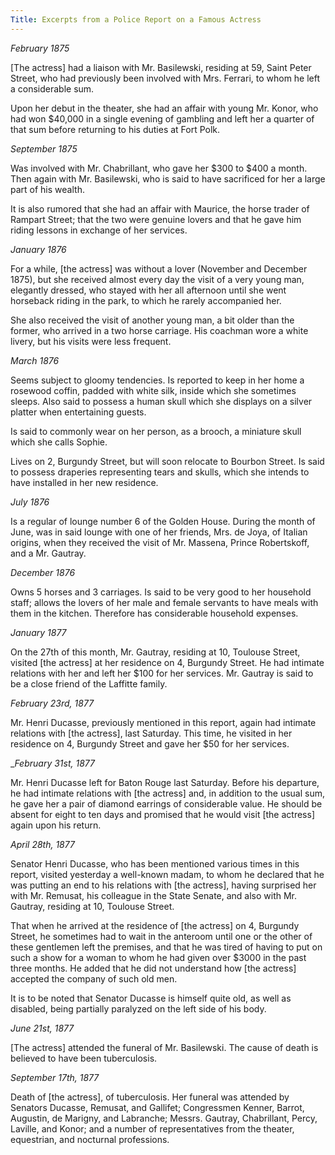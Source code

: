 ```yaml
---
Title: Excerpts from a Police Report on a Famous Actress
---
```

 
<i>February 1875</i>
  
[The actress] had a liaison with Mr. Basilewski, residing at 59, Saint Peter Street, who had previously been involved with Mrs. Ferrari, to whom he left a considerable sum.

Upon her debut in the theater, she had an affair with young Mr. Konor, who had won $40,000 in a single evening of gambling and left her a quarter of that sum before returning to his duties at Fort Polk.

  
<i>September 1875</i>
  
Was involved with Mr. Chabrillant, who gave her $300 to $400 a month. Then again with Mr. Basilewski, who is said to have sacrificed for her a large part of his wealth.

It is also rumored that she had an affair with Maurice, the horse trader of Rampart Street; that the two were genuine lovers and that he gave him riding lessons in exchange of her services.


<i>January 1876</i>
  
For a while, [the actress] was without a lover (November and December 1875), but she received almost every day the visit of a very young man, elegantly dressed, who stayed with her all afternoon until she went horseback riding in the park, to which he rarely accompanied her.

She also received the visit of another young man, a bit older than the former, who arrived in a two horse carriage. His coachman wore a white livery, but his visits were less frequent.
  

<i>March 1876</i>
  
Seems subject to gloomy tendencies. Is reported to keep in her home a rosewood coffin, padded with white silk, inside which she sometimes sleeps. Also said to possess a human skull which she displays on a silver platter when entertaining guests.

Is said to commonly wear on her person, as a brooch, a miniature skull which she calls Sophie.

Lives on 2, Burgundy Street, but will soon relocate to Bourbon Street. Is said to possess draperies representing tears and skulls, which she intends to have installed in her new residence.

  
<i>July 1876</i>
  
Is a regular of lounge number 6 of the Golden House. During the month of June, was in said lounge with one of her friends, Mrs. de Joya, of Italian origins, when they received the visit of Mr. Massena, Prince Robertskoff, and a Mr. Gautray.


<i>December 1876</i>

Owns 5 horses and 3 carriages. Is said to be very good to her household staff; allows the lovers of her male and female servants to have meals with them in the kitchen. Therefore has considerable household expenses.

  
<i>January 1877</i>

On the 27th of this month, Mr. Gautray, residing at 10, Toulouse Street, visited [the actress] at her residence on 4, Burgundy Street. He had intimate relations with her and left her $100 for her services. Mr. Gautray is said to be a close friend of the Laffitte family.
  

<i>February 23rd, 1877</i>
  
Mr. Henri Ducasse, previously mentioned in this report, again had intimate relations with [the actress], last Saturday. This time, he visited in her residence on 4, Burgundy Street and gave her $50 for her services.
  

_<i>February 31st, 1877</i>

Mr. Henri Ducasse left for Baton Rouge last Saturday. Before his departure, he had intimate relations with [the actress] and, in addition to the usual sum, he gave her a pair of diamond earrings of considerable value. He should be absent for eight to ten days and promised that he would visit [the actress] again upon his return.


<i>April 28th, 1877</i>

Senator Henri Ducasse, who has been mentioned various times in this report, visited yesterday a well-known madam, to whom he declared that he was putting an end to his relations with [the actress], having surprised her with Mr. Remusat, his colleague in the State Senate, and also with Mr. Gautray, residing at 10, Toulouse Street.

That when he arrived at the residence of [the actress] on 4, Burgundy Street, he sometimes had to wait in the anteroom until one or the other of these gentlemen left the premises, and that he was tired of having to put on such a show for a woman to whom he had given over $3000 in the past three months. He added that he did not understand how [the actress] accepted the company of such old men.

It is to be noted that Senator Ducasse is himself quite old, as well as disabled, being partially paralyzed on the left side of his body.


<i>June 21st, 1877</i>

[The actress] attended the funeral of Mr. Basilewski. The cause of death is believed to have been tuberculosis.
 

<i>September 17th, 1877</i>

Death of [the actress], of tuberculosis. Her funeral was attended by Senators Ducasse, Remusat, and Gallifet; Congressmen Kenner, Barrot, Augustin, de Marigny, and Labranche; Messrs. Gautray, Chabrillant, Percy, Laville, and Konor; and a number of representatives from the theater, equestrian, and nocturnal professions.